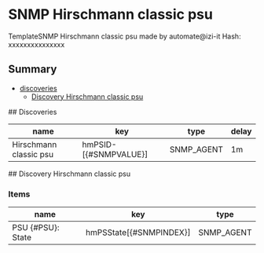 # SNMP Hirschmann classic psu
TemplateSNMP Hirschmann classic psu made by automate@izi-it
Hash: xxxxxxxxxxxxxxx
## Summary
* [discoveries](#discoveries)
  * [Discovery Hirschmann classic psu ](#discovery_hirschmann_classic_psu
)
<a name="discoveries" />
## Discoveries

| name | key | type | delay |
| ------------- |------------- |------------- |------------- |
| Hirschmann classic psu | hmPSID-[{#SNMPVALUE}] | SNMP_AGENT | 1m |

<a name="discovery_hirschmann_classic_psu" />
## Discovery Hirschmann classic psu

### Items

| name | key | type |
| ------------- |------------- |------------- |
| PSU {#PSU}: State | hmPSState[{#SNMPINDEX}] | SNMP_AGENT |
